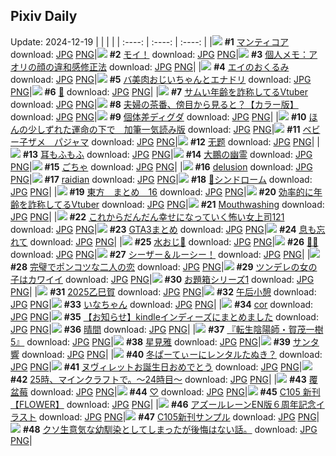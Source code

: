 ## Pixiv Daily
Update: 2024-12-19
|      |      |      |
| :----: | :----: | :----: |
|![](https://pixiv.microyu.workers.dev/c/240x480/img-master/img/2024/12/17/00/00/09/125255535_p0_master1200.jpg) **#1** [マンティコア](https://www.pixiv.net/artworks/125255535) download: [JPG](https://pixiv.microyu.workers.dev/img-original/img/2024/12/17/00/00/09/125255535_p0.jpg) [PNG](https://pixiv.microyu.workers.dev/img-original/img/2024/12/17/00/00/09/125255535_p0.png)|![](https://pixiv.microyu.workers.dev/c/240x480/img-master/img/2024/12/17/12/55/35/125267172_p0_master1200.jpg) **#2** [モイ！](https://www.pixiv.net/artworks/125267172) download: [JPG](https://pixiv.microyu.workers.dev/img-original/img/2024/12/17/12/55/35/125267172_p0.jpg) [PNG](https://pixiv.microyu.workers.dev/img-original/img/2024/12/17/12/55/35/125267172_p0.png)|![](https://pixiv.microyu.workers.dev/c/240x480/img-master/img/2024/12/17/06/00/07/125261832_p0_master1200.jpg) **#3** [個人メモ：アオリの顔の違和感修正法](https://www.pixiv.net/artworks/125261832) download: [JPG](https://pixiv.microyu.workers.dev/img-original/img/2024/12/17/06/00/07/125261832_p0.jpg) [PNG](https://pixiv.microyu.workers.dev/img-original/img/2024/12/17/06/00/07/125261832_p0.png)|
|![](https://pixiv.microyu.workers.dev/c/240x480/img-master/img/2024/12/18/00/44/51/125285109_p0_master1200.jpg) **#4** [エイのおくるみ](https://www.pixiv.net/artworks/125285109) download: [JPG](https://pixiv.microyu.workers.dev/img-original/img/2024/12/18/00/44/51/125285109_p0.jpg) [PNG](https://pixiv.microyu.workers.dev/img-original/img/2024/12/18/00/44/51/125285109_p0.png)|![](https://pixiv.microyu.workers.dev/c/240x480/img-master/img/2024/12/18/00/00/57/125283526_p0_master1200.jpg) **#5** [バ美肉おじいちゃんとエナドリ](https://www.pixiv.net/artworks/125283526) download: [JPG](https://pixiv.microyu.workers.dev/img-original/img/2024/12/18/00/00/57/125283526_p0.jpg) [PNG](https://pixiv.microyu.workers.dev/img-original/img/2024/12/18/00/00/57/125283526_p0.png)|![](https://pixiv.microyu.workers.dev/c/240x480/img-master/img/2024/12/18/19/00/04/125302254_p0_master1200.jpg) **#6** [🌸](https://www.pixiv.net/artworks/125302254) download: [JPG](https://pixiv.microyu.workers.dev/img-original/img/2024/12/18/19/00/04/125302254_p0.jpg) [PNG](https://pixiv.microyu.workers.dev/img-original/img/2024/12/18/19/00/04/125302254_p0.png)|
|![](https://pixiv.microyu.workers.dev/c/240x480/img-master/img/2024/12/17/20/41/24/125276683_p0_master1200.jpg) **#7** [サムい年齢を詐称してるVtuber](https://www.pixiv.net/artworks/125276683) download: [JPG](https://pixiv.microyu.workers.dev/img-original/img/2024/12/17/20/41/24/125276683_p0.jpg) [PNG](https://pixiv.microyu.workers.dev/img-original/img/2024/12/17/20/41/24/125276683_p0.png)|![](https://pixiv.microyu.workers.dev/c/240x480/img-master/img/2024/12/17/00/01/03/125255710_p0_master1200.jpg) **#8** [夫婦の茶番、傍目から見ると？【カラー版】](https://www.pixiv.net/artworks/125255710) download: [JPG](https://pixiv.microyu.workers.dev/img-original/img/2024/12/17/00/01/03/125255710_p0.jpg) [PNG](https://pixiv.microyu.workers.dev/img-original/img/2024/12/17/00/01/03/125255710_p0.png)|![](https://pixiv.microyu.workers.dev/c/240x480/img-master/img/2024/12/17/12/06/06/125266374_p0_master1200.jpg) **#9** [個体差ディグダ](https://www.pixiv.net/artworks/125266374) download: [JPG](https://pixiv.microyu.workers.dev/img-original/img/2024/12/17/12/06/06/125266374_p0.jpg) [PNG](https://pixiv.microyu.workers.dev/img-original/img/2024/12/17/12/06/06/125266374_p0.png)|
|![](https://pixiv.microyu.workers.dev/c/240x480/img-master/img/2024/12/18/16/14/14/125270807_p0_master1200.jpg) **#10** [ほんの少しずれた運命の下で　加筆一気読み版](https://www.pixiv.net/artworks/125270807) download: [JPG](https://pixiv.microyu.workers.dev/img-original/img/2024/12/18/16/14/14/125270807_p0.jpg) [PNG](https://pixiv.microyu.workers.dev/img-original/img/2024/12/18/16/14/14/125270807_p0.png)|![](https://pixiv.microyu.workers.dev/c/240x480/img-master/img/2024/12/18/00/46/27/125285162_p0_master1200.jpg) **#11** [ベビー子ザメ　パジャマ](https://www.pixiv.net/artworks/125285162) download: [JPG](https://pixiv.microyu.workers.dev/img-original/img/2024/12/18/00/46/27/125285162_p0.jpg) [PNG](https://pixiv.microyu.workers.dev/img-original/img/2024/12/18/00/46/27/125285162_p0.png)|![](https://pixiv.microyu.workers.dev/c/240x480/img-master/img/2024/12/17/00/00/30/125255611_p0_master1200.jpg) **#12** [无题](https://www.pixiv.net/artworks/125255611) download: [JPG](https://pixiv.microyu.workers.dev/img-original/img/2024/12/17/00/00/30/125255611_p0.jpg) [PNG](https://pixiv.microyu.workers.dev/img-original/img/2024/12/17/00/00/30/125255611_p0.png)|
|![](https://pixiv.microyu.workers.dev/c/240x480/img-master/img/2024/12/17/20/40/48/125276665_p0_master1200.jpg) **#13** [耳もふもふ](https://www.pixiv.net/artworks/125276665) download: [JPG](https://pixiv.microyu.workers.dev/img-original/img/2024/12/17/20/40/48/125276665_p0.jpg) [PNG](https://pixiv.microyu.workers.dev/img-original/img/2024/12/17/20/40/48/125276665_p0.png)|![](https://pixiv.microyu.workers.dev/c/240x480/img-master/img/2024/12/18/00/00/20/125283425_p0_master1200.jpg) **#14** [大鵬の幽霊](https://www.pixiv.net/artworks/125283425) download: [JPG](https://pixiv.microyu.workers.dev/img-original/img/2024/12/18/00/00/20/125283425_p0.jpg) [PNG](https://pixiv.microyu.workers.dev/img-original/img/2024/12/18/00/00/20/125283425_p0.png)|![](https://pixiv.microyu.workers.dev/c/240x480/img-master/img/2024/12/17/00/00/25/125255589_p0_master1200.jpg) **#15** [ごちゃ](https://www.pixiv.net/artworks/125255589) download: [JPG](https://pixiv.microyu.workers.dev/img-original/img/2024/12/17/00/00/25/125255589_p0.jpg) [PNG](https://pixiv.microyu.workers.dev/img-original/img/2024/12/17/00/00/25/125255589_p0.png)|
|![](https://pixiv.microyu.workers.dev/c/240x480/img-master/img/2024/12/18/00/00/19/125283421_p0_master1200.jpg) **#16** [delusion](https://www.pixiv.net/artworks/125283421) download: [JPG](https://pixiv.microyu.workers.dev/img-original/img/2024/12/18/00/00/19/125283421_p0.jpg) [PNG](https://pixiv.microyu.workers.dev/img-original/img/2024/12/18/00/00/19/125283421_p0.png)|![](https://pixiv.microyu.workers.dev/c/240x480/img-master/img/2024/12/17/12/43/01/125266959_p0_master1200.jpg) **#17** [raidian](https://www.pixiv.net/artworks/125266959) download: [JPG](https://pixiv.microyu.workers.dev/img-original/img/2024/12/17/12/43/01/125266959_p0.jpg) [PNG](https://pixiv.microyu.workers.dev/img-original/img/2024/12/17/12/43/01/125266959_p0.png)|![](https://pixiv.microyu.workers.dev/c/240x480/img-master/img/2024/12/17/20/42/58/125276724_p0_master1200.jpg) **#18** [🦊シンドローム](https://www.pixiv.net/artworks/125276724) download: [JPG](https://pixiv.microyu.workers.dev/img-original/img/2024/12/17/20/42/58/125276724_p0.jpg) [PNG](https://pixiv.microyu.workers.dev/img-original/img/2024/12/17/20/42/58/125276724_p0.png)|
|![](https://pixiv.microyu.workers.dev/c/240x480/img-master/img/2024/12/17/00/21/25/125256624_p0_master1200.jpg) **#19** [東方　まとめ　16](https://www.pixiv.net/artworks/125256624) download: [JPG](https://pixiv.microyu.workers.dev/img-original/img/2024/12/17/00/21/25/125256624_p0.jpg) [PNG](https://pixiv.microyu.workers.dev/img-original/img/2024/12/17/00/21/25/125256624_p0.png)|![](https://pixiv.microyu.workers.dev/c/240x480/img-master/img/2024/12/18/20/02/59/125304114_p0_master1200.jpg) **#20** [効率的に年齢を詐称してるVtuber](https://www.pixiv.net/artworks/125304114) download: [JPG](https://pixiv.microyu.workers.dev/img-original/img/2024/12/18/20/02/59/125304114_p0.jpg) [PNG](https://pixiv.microyu.workers.dev/img-original/img/2024/12/18/20/02/59/125304114_p0.png)|![](https://pixiv.microyu.workers.dev/c/240x480/img-master/img/2024/12/17/13/06/55/125267385_p0_master1200.jpg) **#21** [Mouthwashing](https://www.pixiv.net/artworks/125267385) download: [JPG](https://pixiv.microyu.workers.dev/img-original/img/2024/12/17/13/06/55/125267385_p0.jpg) [PNG](https://pixiv.microyu.workers.dev/img-original/img/2024/12/17/13/06/55/125267385_p0.png)|
|![](https://pixiv.microyu.workers.dev/c/240x480/img-master/img/2024/12/17/17/00/22/125271034_p0_master1200.jpg) **#22** [これからだんだん幸せになっていく怖い女上司121](https://www.pixiv.net/artworks/125271034) download: [JPG](https://pixiv.microyu.workers.dev/img-original/img/2024/12/17/17/00/22/125271034_p0.jpg) [PNG](https://pixiv.microyu.workers.dev/img-original/img/2024/12/17/17/00/22/125271034_p0.png)|![](https://pixiv.microyu.workers.dev/c/240x480/img-master/img/2024/12/18/15/51/36/125298041_p0_master1200.jpg) **#23** [GTA3まとめ](https://www.pixiv.net/artworks/125298041) download: [JPG](https://pixiv.microyu.workers.dev/img-original/img/2024/12/18/15/51/36/125298041_p0.jpg) [PNG](https://pixiv.microyu.workers.dev/img-original/img/2024/12/18/15/51/36/125298041_p0.png)|![](https://pixiv.microyu.workers.dev/c/240x480/img-master/img/2024/12/18/00/00/09/125283378_p0_master1200.jpg) **#24** [息も忘れて](https://www.pixiv.net/artworks/125283378) download: [JPG](https://pixiv.microyu.workers.dev/img-original/img/2024/12/18/00/00/09/125283378_p0.jpg) [PNG](https://pixiv.microyu.workers.dev/img-original/img/2024/12/18/00/00/09/125283378_p0.png)|
|![](https://pixiv.microyu.workers.dev/c/240x480/img-master/img/2024/12/17/00/00/46/125255674_p0_master1200.jpg) **#25** [水おじ🐳](https://www.pixiv.net/artworks/125255674) download: [JPG](https://pixiv.microyu.workers.dev/img-original/img/2024/12/17/00/00/46/125255674_p0.jpg) [PNG](https://pixiv.microyu.workers.dev/img-original/img/2024/12/17/00/00/46/125255674_p0.png)|![](https://pixiv.microyu.workers.dev/c/240x480/img-master/img/2024/12/17/02/36/46/125259630_p0_master1200.jpg) **#26** [🍬🐭](https://www.pixiv.net/artworks/125259630) download: [JPG](https://pixiv.microyu.workers.dev/img-original/img/2024/12/17/02/36/46/125259630_p0.jpg) [PNG](https://pixiv.microyu.workers.dev/img-original/img/2024/12/17/02/36/46/125259630_p0.png)|![](https://pixiv.microyu.workers.dev/c/240x480/img-master/img/2024/12/17/00/12/51/125256316_p0_master1200.jpg) **#27** [シーザー＆ルーシー！](https://www.pixiv.net/artworks/125256316) download: [JPG](https://pixiv.microyu.workers.dev/img-original/img/2024/12/17/00/12/51/125256316_p0.jpg) [PNG](https://pixiv.microyu.workers.dev/img-original/img/2024/12/17/00/12/51/125256316_p0.png)|
|![](https://pixiv.microyu.workers.dev/c/240x480/img-master/img/2024/12/17/17/14/08/125271276_p0_master1200.jpg) **#28** [完璧でポンコツな二人の恋](https://www.pixiv.net/artworks/125271276) download: [JPG](https://pixiv.microyu.workers.dev/img-original/img/2024/12/17/17/14/08/125271276_p0.jpg) [PNG](https://pixiv.microyu.workers.dev/img-original/img/2024/12/17/17/14/08/125271276_p0.png)|![](https://pixiv.microyu.workers.dev/c/240x480/img-master/img/2024/12/18/17/43/33/125300196_p0_master1200.jpg) **#29** [ツンデレの女の子はカワイイ](https://www.pixiv.net/artworks/125300196) download: [JPG](https://pixiv.microyu.workers.dev/img-original/img/2024/12/18/17/43/33/125300196_p0.jpg) [PNG](https://pixiv.microyu.workers.dev/img-original/img/2024/12/18/17/43/33/125300196_p0.png)|![](https://pixiv.microyu.workers.dev/c/240x480/img-master/img/2024/12/18/13/41/01/125296043_p0_master1200.jpg) **#30** [お題箱シリーズ1](https://www.pixiv.net/artworks/125296043) download: [JPG](https://pixiv.microyu.workers.dev/img-original/img/2024/12/18/13/41/01/125296043_p0.jpg) [PNG](https://pixiv.microyu.workers.dev/img-original/img/2024/12/18/13/41/01/125296043_p0.png)|
|![](https://pixiv.microyu.workers.dev/c/240x480/img-master/img/2024/12/17/16/11/01/125270197_p0_master1200.jpg) **#31** [2025乙巳賀](https://www.pixiv.net/artworks/125270197) download: [JPG](https://pixiv.microyu.workers.dev/img-original/img/2024/12/17/16/11/01/125270197_p0.jpg) [PNG](https://pixiv.microyu.workers.dev/img-original/img/2024/12/17/16/11/01/125270197_p0.png)|![](https://pixiv.microyu.workers.dev/c/240x480/img-master/img/2024/12/18/14/15/06/125296599_p0_master1200.jpg) **#32** [午后小憩](https://www.pixiv.net/artworks/125296599) download: [JPG](https://pixiv.microyu.workers.dev/img-original/img/2024/12/18/14/15/06/125296599_p0.jpg) [PNG](https://pixiv.microyu.workers.dev/img-original/img/2024/12/18/14/15/06/125296599_p0.png)|![](https://pixiv.microyu.workers.dev/c/240x480/img-master/img/2024/12/17/18/30/06/125273137_p0_master1200.jpg) **#33** [いなちゃん](https://www.pixiv.net/artworks/125273137) download: [JPG](https://pixiv.microyu.workers.dev/img-original/img/2024/12/17/18/30/06/125273137_p0.jpg) [PNG](https://pixiv.microyu.workers.dev/img-original/img/2024/12/17/18/30/06/125273137_p0.png)|
|![](https://pixiv.microyu.workers.dev/c/240x480/img-master/img/2024/12/18/00/08/42/125284017_p0_master1200.jpg) **#34** [cor](https://www.pixiv.net/artworks/125284017) download: [JPG](https://pixiv.microyu.workers.dev/img-original/img/2024/12/18/00/08/42/125284017_p0.jpg) [PNG](https://pixiv.microyu.workers.dev/img-original/img/2024/12/18/00/08/42/125284017_p0.png)|![](https://pixiv.microyu.workers.dev/c/240x480/img-master/img/2024/12/18/00/00/23/125283434_p0_master1200.jpg) **#35** [【お知らせ】kindleインディーズにまとめました](https://www.pixiv.net/artworks/125283434) download: [JPG](https://pixiv.microyu.workers.dev/img-original/img/2024/12/18/00/00/23/125283434_p0.jpg) [PNG](https://pixiv.microyu.workers.dev/img-original/img/2024/12/18/00/00/23/125283434_p0.png)|![](https://pixiv.microyu.workers.dev/c/240x480/img-master/img/2024/12/17/01/44/49/125258694_p0_master1200.jpg) **#36** [晴間](https://www.pixiv.net/artworks/125258694) download: [JPG](https://pixiv.microyu.workers.dev/img-original/img/2024/12/17/01/44/49/125258694_p0.jpg) [PNG](https://pixiv.microyu.workers.dev/img-original/img/2024/12/17/01/44/49/125258694_p0.png)|
|![](https://pixiv.microyu.workers.dev/c/240x480/img-master/img/2024/12/17/00/00/02/125255501_p0_master1200.jpg) **#37** [『転生陰陽師・賀茂一樹5』](https://www.pixiv.net/artworks/125255501) download: [JPG](https://pixiv.microyu.workers.dev/img-original/img/2024/12/17/00/00/02/125255501_p0.jpg) [PNG](https://pixiv.microyu.workers.dev/img-original/img/2024/12/17/00/00/02/125255501_p0.png)|![](https://pixiv.microyu.workers.dev/c/240x480/img-master/img/2024/12/17/18/55/27/125273691_p0_master1200.jpg) **#38** [星見雅](https://www.pixiv.net/artworks/125273691) download: [JPG](https://pixiv.microyu.workers.dev/img-original/img/2024/12/17/18/55/27/125273691_p0.jpg) [PNG](https://pixiv.microyu.workers.dev/img-original/img/2024/12/17/18/55/27/125273691_p0.png)|![](https://pixiv.microyu.workers.dev/c/240x480/img-master/img/2024/12/17/00/00/30/125255607_p0_master1200.jpg) **#39** [サンタ響](https://www.pixiv.net/artworks/125255607) download: [JPG](https://pixiv.microyu.workers.dev/img-original/img/2024/12/17/00/00/30/125255607_p0.jpg) [PNG](https://pixiv.microyu.workers.dev/img-original/img/2024/12/17/00/00/30/125255607_p0.png)|
|![](https://pixiv.microyu.workers.dev/c/240x480/img-master/img/2024/12/18/12/29/33/125294926_p0_master1200.jpg) **#40** [冬ぱーてぃーにレンタルたぬき？](https://www.pixiv.net/artworks/125294926) download: [JPG](https://pixiv.microyu.workers.dev/img-original/img/2024/12/18/12/29/33/125294926_p0.jpg) [PNG](https://pixiv.microyu.workers.dev/img-original/img/2024/12/18/12/29/33/125294926_p0.png)|![](https://pixiv.microyu.workers.dev/c/240x480/img-master/img/2024/12/18/12/08/33/125294538_p0_master1200.jpg) **#41** [ヌヴィレットお誕生日おめでとう](https://www.pixiv.net/artworks/125294538) download: [JPG](https://pixiv.microyu.workers.dev/img-original/img/2024/12/18/12/08/33/125294538_p0.jpg) [PNG](https://pixiv.microyu.workers.dev/img-original/img/2024/12/18/12/08/33/125294538_p0.png)|![](https://pixiv.microyu.workers.dev/c/240x480/img-master/img/2024/12/17/11/59/15/125266175_p0_master1200.jpg) **#42** [25時、マインクラフトで。〜24時目〜](https://www.pixiv.net/artworks/125266175) download: [JPG](https://pixiv.microyu.workers.dev/img-original/img/2024/12/17/11/59/15/125266175_p0.jpg) [PNG](https://pixiv.microyu.workers.dev/img-original/img/2024/12/17/11/59/15/125266175_p0.png)|
|![](https://pixiv.microyu.workers.dev/c/240x480/img-master/img/2024/12/17/18/58/21/125273750_p0_master1200.jpg) **#43** [覆盆莓](https://www.pixiv.net/artworks/125273750) download: [JPG](https://pixiv.microyu.workers.dev/img-original/img/2024/12/17/18/58/21/125273750_p0.jpg) [PNG](https://pixiv.microyu.workers.dev/img-original/img/2024/12/17/18/58/21/125273750_p0.png)|![](https://pixiv.microyu.workers.dev/c/240x480/img-master/img/2024/12/17/22/12/55/125279809_p0_master1200.jpg) **#44** [♡](https://www.pixiv.net/artworks/125279809) download: [JPG](https://pixiv.microyu.workers.dev/img-original/img/2024/12/17/22/12/55/125279809_p0.jpg) [PNG](https://pixiv.microyu.workers.dev/img-original/img/2024/12/17/22/12/55/125279809_p0.png)|![](https://pixiv.microyu.workers.dev/c/240x480/img-master/img/2024/12/17/10/53/40/125265314_p0_master1200.jpg) **#45** [C105 新刊【FLOWER】](https://www.pixiv.net/artworks/125265314) download: [JPG](https://pixiv.microyu.workers.dev/img-original/img/2024/12/17/10/53/40/125265314_p0.jpg) [PNG](https://pixiv.microyu.workers.dev/img-original/img/2024/12/17/10/53/40/125265314_p0.png)|
|![](https://pixiv.microyu.workers.dev/c/240x480/img-master/img/2024/12/17/00/00/19/125255569_p0_master1200.jpg) **#46** [アズールレーンEN版６周年記念イラスト](https://www.pixiv.net/artworks/125255569) download: [JPG](https://pixiv.microyu.workers.dev/img-original/img/2024/12/17/00/00/19/125255569_p0.jpg) [PNG](https://pixiv.microyu.workers.dev/img-original/img/2024/12/17/00/00/19/125255569_p0.png)|![](https://pixiv.microyu.workers.dev/c/240x480/img-master/img/2024/12/17/18/21/36/125272940_p0_master1200.jpg) **#47** [C105新刊サンプル](https://www.pixiv.net/artworks/125272940) download: [JPG](https://pixiv.microyu.workers.dev/img-original/img/2024/12/17/18/21/36/125272940_p0.jpg) [PNG](https://pixiv.microyu.workers.dev/img-original/img/2024/12/17/18/21/36/125272940_p0.png)|![](https://pixiv.microyu.workers.dev/c/240x480/img-master/img/2024/12/18/21/50/16/125307461_p0_master1200.jpg) **#48** [クソ生意気な幼馴染としてしまったが後悔はない話。](https://www.pixiv.net/artworks/125307461) download: [JPG](https://pixiv.microyu.workers.dev/img-original/img/2024/12/18/21/50/16/125307461_p0.jpg) [PNG](https://pixiv.microyu.workers.dev/img-original/img/2024/12/18/21/50/16/125307461_p0.png)|
